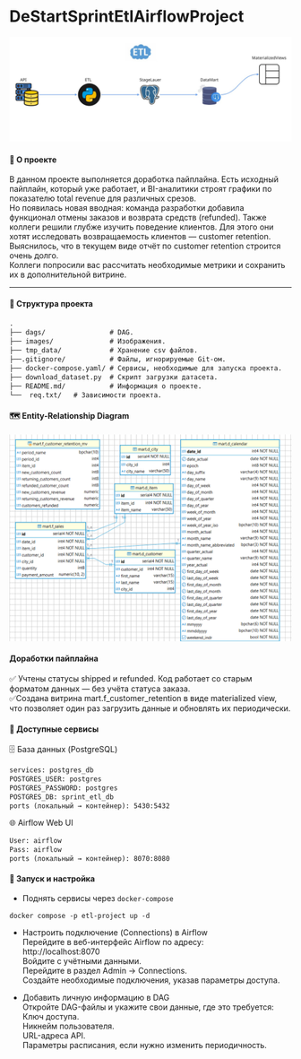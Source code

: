 # DeStartSprintEtlAirflowProject
![etl_image](/images/etl_image.jpg)

#### 🧾 О проекте  
В данном проекте выполняется доработка пайплайна.
Есть исходный пайплайн, который уже работает, и BI-аналитики строят графики по показателю total revenue для различных срезов.  
Но появилась новая вводная: команда разработки добавила функционал отмены заказов и возврата средств (refunded).
Также коллеги решили глубже изучить поведение клиентов. Для этого они хотят исследовать возвращаемость клиентов — customer retention.  
Выяснилось, что в текущем виде отчёт по customer retention строится очень долго.  
Коллеги попросили вас рассчитать необходимые метрики и сохранить их в дополнительной витрине.  

---

#### 📁 Структура проекта

```
.
├── dags/                # DAG.
├── images/              # Изображения.
├── tmp_data/            # Хранение csv файлов.
├──.gitignore/           # Файлы, игнорируемые Git-ом.
├── docker-compose.yaml/ # Сервисы, необходимые для запуска проекта.
├── download_dataset.py  # Скрипт загрузки датасета.
├── README.md/           # Информация о проекте.
└──  req.txt/   # Зависимости проекта.
```

#### 🗺️ Entity-Relationship Diagram
![mart](/images/mart.png)

#### Доработки пайплайна  
✅ Учтены статусы shipped и refunded.
Код работает со старым форматом данных — без учёта статуса заказа.  
✅Создана витрина mart.f_customer_retention в виде materialized view, что позволяет один раз загрузить данные и обновлять их периодически.  

#### 🔌 Доступные сервисы  
🗄️ База данных (PostgreSQL)

    services: postgres_db
    POSTGRES_USER: postgres
    POSTGRES_PASSWORD: postgres
    POSTGRES_DB: sprint_etl_db
    ports (локальный → контейнер): 5430:5432  

🌐 Airflow Web UI

    User: airflow
    Pass: airflow
    ports (локальный → контейнер): 8070:8080

#### 🐳 Запуск и настройка  
- Поднять сервисы через `docker-compose`  
~~~
docker compose -p etl-project up -d
~~~
- Настроить подключение (Connections) в Airflow  
    Перейдите в веб-интерфейс Airflow по адресу:  
    http://localhost:8070  
    Войдите с учётными данными.   
    Перейдите в раздел Admin → Connections.  
    Создайте необходимые подключения, указав параметры доступа.  

- Добавить личную информацию в DAG  
Откройте DAG-файлы и укажите свои данные, где это требуется:  
    Ключ доступа.  
    Никнейм пользователя.  
    URL-адреса API.  
    Параметры расписания, если нужно изменить периодичность.


























